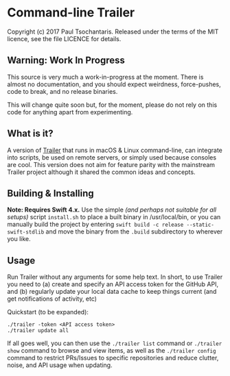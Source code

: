 # Command-line Trailer
Copyright (c) 2017 Paul Tsochantaris. Released under the terms of the MIT licence, see the file LICENCE for details.

## Warning: Work In Progress
This source is very much a work-in-progress at the moment. There is almost no documentation, and you should expect weirdness, force-pushes, code to break, and no release binaries.

This will change quite soon but, for the moment, please do not rely on this code for anything apart from experimenting.

## What is it?
A version of [Trailer](https://github.com/ptsochantaris/trailer) that runs in macOS & Linux command-line, can integrate into scripts, be used on remote servers, or simply used because consoles are cool. This version does not aim for feature parity with the mainstream Trailer project although it shared the common ideas and concepts.

## Building & Installing
**Note: Requires Swift 4.x.** Use the simple *(and perhaps not suitable for all setups)* script `install.sh`  to place a built binary in /usr/local/bin, or you can manually build the project by entering `swift build -c release --static-swift-stdlib` and move the binary from the `.build` subdirectory to wherever you like.

## Usage
Run Trailer without any arguments for some help text.
In short, to use Trailer you need to (a) create and specify an API access token for the GitHub API, and (b) regularly update your local data cache to keep things current (and get notifications of activity, etc)

Quickstart (to be expanded):
```
./trailer -token <API access token>
./trailer update all
```

If all goes well, you can then use the `./trailer list` command or `./trailer show` command to browse and view items, as well as the `./trailer config` command to restrict PRs/Issues to specific repositories and reduce clutter, noise, and API usage when updating.
